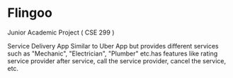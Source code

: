 # Flingoo

Junior Academic Project ( CSE 299 )

Service Delivery App
Similar to Uber App but provides different services such as "Mechanic", "Electrician", "Plumber" etc.has features like rating service provider after service, call the service provider, cancel the service, etc.


